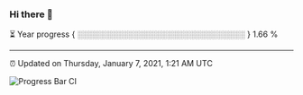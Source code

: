 ### Hi there 👋

⏳ Year progress { ░░░░░░░░░░░░░░░░░░░░░░░░░░░░░░ } 1.66 %

---

⏰ Updated on Thursday, January 7, 2021, 1:21 AM UTC

![Progress Bar CI](https://github.com/arthurbuhl/arthurbuhl/workflows/Progress%20Bar%20CI/badge.svg)

